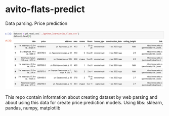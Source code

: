 # avito-flats-predict
Data parsing. Price prediction

![dataset](https://github.com/OneL1ght/avito-flats-predict/blob/main/data_avito_flats.png)

This repo contain information about creating dataset by web parsing and about using this data for create price prediction models.
Using libs: sklearn, pandas, numpy, matplotlib
